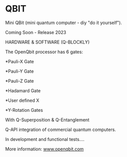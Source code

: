 # QBIT

 Mini QBit (mini quantum computer - diy "do it yourself").

Coming Soon - Release 2023

HARDWARE & SOFTWARE (Q-BLOCKLY)

The OpenQbit processor has 6 gates:


*Pauli-X Gate

*Pauli-Y Gate

*Pauli-Z Gate

*Hadamard Gate

*User defined X

*Y-Rotation Gates


With Q-Superposition & Q-Entanglement



Q-API integration of commercial quantum computers.


In development and functional tests....

More information: www.openqbit.com
